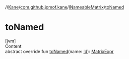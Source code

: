 //[Kane](../../index.md)/[com.github.jomof.kane](../index.md)/[INameableMatrix](index.md)/[toNamed](to-named.md)



# toNamed  
[jvm]  
Content  
abstract override fun [toNamed](to-named.md)(name: [Id](../../com.github.jomof.kane.impl/index.md#%5Bcom.github.jomof.kane.impl%2FId%2F%2F%2FPointingToDeclaration%2F%5D%2FClasslikes%2F-1364090856)): [MatrixExpr](../-matrix-expr/index.md)  



